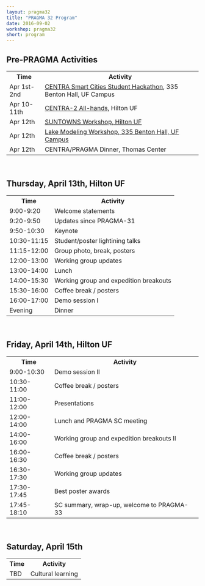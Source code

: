 ```yaml
---
layout: pragma32
title: "PRAGMA 32 Program"
date: 2016-09-02
workshop: pragma32
short: program
---
```



## Pre-PRAGMA Activities 
 
<table class="program32">
  <tr>
    <th>Time</th>
    <th>Activity</th>
  </tr>
     <td>Apr 1st-2nd</td>
     <td><a href="http://www.globalcentra.org/hackathon2017/">CENTRA Smart Cities Student Hackathon</a>, 335 Benton Hall, UF Campus</td>
  <tr>
    <td>Apr 10-11th</td>
    <td><a href="http://www.globalcentra.org/centra2">CENTRA-2 All-hands</a>, Hilton UF</td>
  </tr>
  <tr>
    <td>Apr 12th</td>
    <td><a href="http://www.globalcentra.org/suntowns2017/">SUNTOWNS Workshop, Hilton UF</a></td>
  </tr>
  <tr> 
    <td>Apr 12th</td>
    <td><a href="http://www.pragma-grid.net/pragma32-lake-workshop/">Lake Modeling Workshop, 335 Benton Hall, UF Campus</a></td>
  </tr>
  <tr>
    <td>Apr 12th</td>
    <td>CENTRA/PRAGMA Dinner, Thomas Center</td>
  </tr>
</table>


<br>
 
 
## Thursday, April 13th, Hilton UF

<table class="program32">
  <tr>
    <th>Time</th>
    <th>Activity</th>
  </tr>
  <tr>
    <td>9:00-9:20</td>
    <td>Welcome statements</td>
  </tr>
  <tr>
    <td>9:20-9:50</td>
    <td>Updates since PRAGMA-31</td>
  </tr>
  <tr>
    <td>9:50-10:30</td>
    <td>Keynote</td>
  </tr>
  <tr>
    <td>10:30-11:15</td>
    <td>Student/poster lightining talks</td>
  </tr>
  <tr>
    <td>11:15-12:00</td>
    <td>Group photo, break, posters</td>
  </tr>
  <tr>
    <td>12:00-13:00</td>
    <td>Working group updates</td>
  </tr>
  <tr>
    <td>13:00-14:00</td>
    <td>Lunch</td>
  </tr>
  <tr>
    <td>14:00-15:30</td>
    <td>Working group and expedition breakouts</td>
  </tr>
  <tr>
    <td>15:30-16:00</td>
    <td>Coffee break / posters</td>
  </tr>
  <tr>
    <td>16:00-17:00</td>
    <td>Demo session I</td>
  </tr>
  <tr>
    <td>Evening</td>
    <td>Dinner</td>
  </tr>
</table> 


<br>


## Friday, April 14th, Hilton UF
 
<table class="program32">
  <tr>
    <th>Time</th>
    <th>Activity</th>
  </tr>
  <tr>
    <td>9:00-10:30</td>
    <td>Demo session II</td>
  </tr>
  <tr>
    <td>10:30-11:00</td>
    <td>Coffee break / posters</td>
  </tr>
  <tr>
    <td>11:00-12:00</td>
    <td>Presentations</td>
  </tr>
  <tr>
    <td>12:00-14:00</td>
    <td>Lunch and PRAGMA SC meeting</td>
  </tr>
  <tr>
    <td>14:00-16:00</td>
    <td>Working group and expedition breakouts II</td>
  </tr>
  <tr>
    <td>16:00-16:30</td>
    <td>Coffee break / posters</td>
  </tr>
  <tr>
    <td>16:30-17:30</td>
    <td>Working group updates</td>
  </tr>
  <tr>
    <td>17:30-17:45</td>
    <td>Best poster awards</td>
  </tr>
  <tr>
    <td>17:45-18:10</td>
    <td>SC summary, wrap-up, welcome to PRAGMA-33</td>
  </tr>
</table>
 

<br>

 
## Saturday, April 15th

<table class="program32">
  <tr>
    <th>Time</th>
    <th>Activity</th>
  </tr>
  <tr>
    <td>TBD</td>
    <td>Cultural learning</td>
  </tr>
</table> 
 


